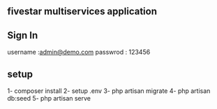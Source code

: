 ## fivestar multiservices application 

## Sign In
username :admin@demo.com
passwrod : 123456

## setup 

1- composer install
2- setup .env
3- php artisan migrate
4- php artisan db:seed 
5- php artisan serve
